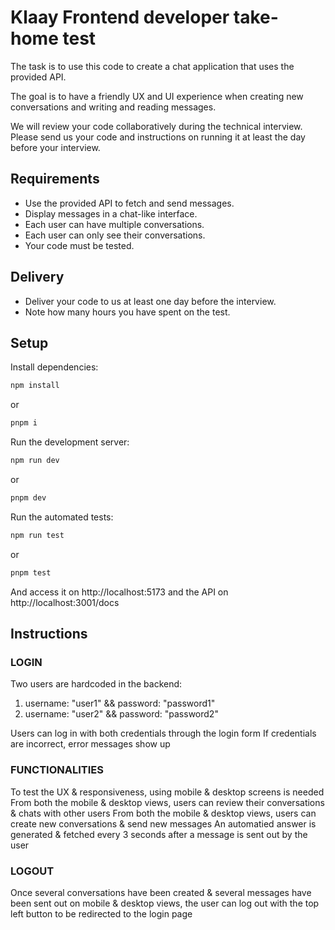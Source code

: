 # Klaay Frontend developer take-home test

The task is to use this code to create a chat application that uses the provided API.

The goal is to have a friendly UX and UI experience when creating new conversations and writing and reading messages.

We will review your code collaboratively during the technical interview. 
Please send us your code and instructions on running it at least the day before your interview.

## Requirements

- Use the provided API to fetch and send messages.
- Display messages in a chat-like interface.
- Each user can have multiple conversations.
- Each user can only see their conversations.
- Your code must be tested.

## Delivery

- Deliver your code to us at least one day before the interview.
- Note how many hours you have spent on the test.

## Setup

Install dependencies:

```bash
npm install
```
or
```bash
pnpm i
```

Run the development server:

```bash
npm run dev
```
or
```bash
pnpm dev
```

Run the automated tests:

```bash
npm run test
```
or
```bash
pnpm test
```

And access it on http://localhost:5173 and the API on http://localhost:3001/docs

## Instructions

### LOGIN
Two users are hardcoded in the backend:
1. username: "user1" && password: "password1"
2. username: "user2" && password: "password2"

Users can log in with both credentials through the login form
If credentials are incorrect, error messages show up

### FUNCTIONALITIES
To test the UX & responsiveness, using mobile & desktop screens is needed
From both the mobile & desktop views, users can review their conversations & chats with other users
From both the mobile & desktop views, users can create new conversations & send new messages
An automatied answer is generated & fetched every 3 seconds after a message is sent out by the user

### LOGOUT
Once several conversations have been created & several messages have been sent out on mobile & desktop views, the user can log out with the top left button to be redirected to the login page
